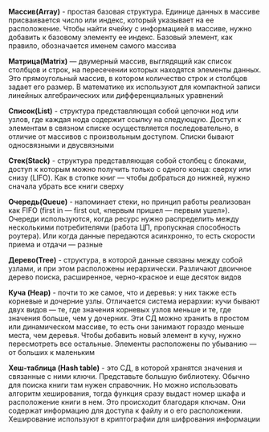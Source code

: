 **Массив(Array)** - простая базовая структура. Единице данных в массиве присваивается число или индекс, который указывает на ее расположение. Чтобы найти ячейку с информацией в массиве, нужно добавить к базовому элементу ее индекс. Базовый элемент, как правило, обозначается именем самого массива

**Матрица(Matrix)** — двумерный массив, выглядящий как список столбцов и строк, на пересечении которых находятся элементы данных. Это прямоугольный массив, в котором количество строк и столбцов задает его размер. В математике их используют для компактной записи линейных алгебраических или дифференциальных уравнений

**Список(List)** - структура представляющая собой цепочки нод или узлов, где каждая нода содержит ссылку на следующую. Доступ к элементам в связном списке осуществляется последовательно, в отличие от массивов с произвольным доступом. Списки бывают односвязными и двусвязными

**Стек(Stack)** - структура представляющая собой столбец с блоками, доступ к которым можно получить только с одного конца: сверху или снизу (LIFO). Как в стопке книг — чтобы добраться до нижней, нужно сначала убрать все книги сверху

**Очередь(Queue)** - напоминает стеки, но принцип работы реализован как FIFO (first in — first out, «первым пришел — первым ушел»). Очереди используются, когда ресурс нужно распределить между несколькими потребителями (работа ЦП, пропускная способность роутера). Или когда данные передаются асинхронно, то есть скорости приема и отдачи — разные

**Дерево(Tree)** - структура, в которой данные связаны между собой узлами, и при этом расположены иерархически. Различают двоичное дерево поиска, расширенное, черно-красное и еще десяток видов

**Куча (Heap)** - почти то же самое, что и деревья: у них также есть корневые и дочерние узлы. Отличается система иерархии: кучи бывают двух видов — те, где значения корневых узлов меньше и те, где значения больше, чем у дочерних. Эти СД можно хранить в простом или динамическом массиве, то есть они занимают гораздо меньше места, чем деревья. Чтобы добавить новый элемент в кучу, нужно пересмотреть все остальные. Элементы расположены по убыванию — от больших к маленьким

**Хеш-таблица (Hash table)** - это СД, в которой хранятся значения и связанные с ними ключи. Представьте большую библиотеку. Обычно для поиска книги там нужен справочник. Но можно использовать алгоритм хеширования, тогда функция сразу выдаст номер шкафа и расположение книги в нем. Это происходит благодаря ключам. Они содержат информацию для доступа к файлу и о его расположении. Хеширование используют в криптографии для шифрования информации